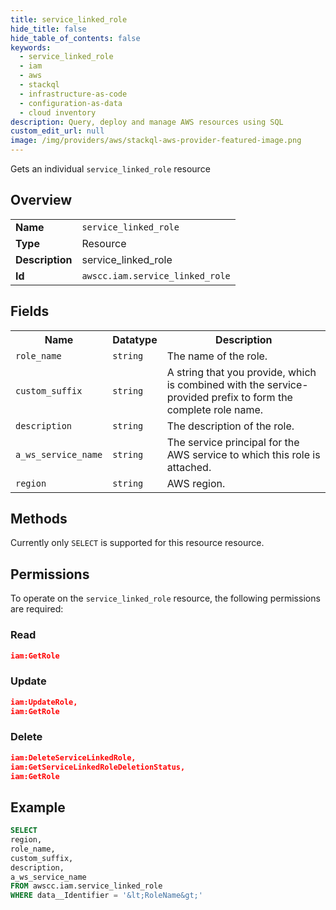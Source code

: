 ```yaml
---
title: service_linked_role
hide_title: false
hide_table_of_contents: false
keywords:
  - service_linked_role
  - iam
  - aws
  - stackql
  - infrastructure-as-code
  - configuration-as-data
  - cloud inventory
description: Query, deploy and manage AWS resources using SQL
custom_edit_url: null
image: /img/providers/aws/stackql-aws-provider-featured-image.png
---
```

Gets an individual <code>service_linked_role</code> resource

## Overview
<table><tbody>
<tr><td><b>Name</b></td><td><code>service_linked_role</code></td></tr>
<tr><td><b>Type</b></td><td>Resource</td></tr>
<tr><td><b>Description</b></td><td>service_linked_role</td></tr>
<tr><td><b>Id</b></td><td><code>awscc.iam.service_linked_role</code></td></tr>
</tbody></table>

## Fields
<table><tbody>
<tr><th>Name</th><th>Datatype</th><th>Description</th></tr>
<tr><td><code>role_name</code></td><td><code>string</code></td><td>The name of the role.</td></tr>
<tr><td><code>custom_suffix</code></td><td><code>string</code></td><td>A string that you provide, which is combined with the service-provided prefix to form the complete role name.</td></tr>
<tr><td><code>description</code></td><td><code>string</code></td><td>The description of the role.</td></tr>
<tr><td><code>a_ws_service_name</code></td><td><code>string</code></td><td>The service principal for the AWS service to which this role is attached.</td></tr>
<tr><td><code>region</code></td><td><code>string</code></td><td>AWS region.</td></tr>

</tbody></table>

## Methods
Currently only <code>SELECT</code> is supported for this resource resource.

## Permissions

To operate on the <code>service_linked_role</code> resource, the following permissions are required:

### Read
```json
iam:GetRole
```

### Update
```json
iam:UpdateRole,
iam:GetRole
```

### Delete
```json
iam:DeleteServiceLinkedRole,
iam:GetServiceLinkedRoleDeletionStatus,
iam:GetRole
```


## Example
```sql
SELECT
region,
role_name,
custom_suffix,
description,
a_ws_service_name
FROM awscc.iam.service_linked_role
WHERE data__Identifier = '&lt;RoleName&gt;'
```

